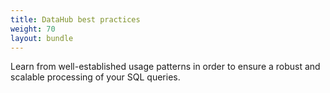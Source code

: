 ```yaml
---
title: DataHub best practices
weight: 70
layout: bundle
---
```


Learn from well-established usage patterns in order to ensure a robust and scalable processing of your SQL queries.





